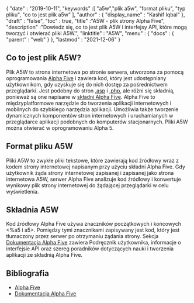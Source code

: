 {
  "date" : "2019-10-11",
  "keywords" :[ "a5w","plik a5w", "format pliku", "typ pliku", "co to jest plik a5w" ],
  "author" : {
    "display_name" : "Kashif Iqbal"
},
  "draft" : "false",
  "toc" : true,
  "title" :"A5W - plik strony Alpha Five",
  "description" :"Dowiedz się, co to jest plik A5W i interfejsy API, które mogą tworzyć i otwierać pliki A5W.",
  "linktitle" : "A5W",
  "menu" : {
    "docs" : {
      "parent" : "web"
}
},
  "lastmod" : "2021-12-06"
}

## Co to jest plik A5W?

Plik A5W to strona internetowa po stronie serwera, utworzona za pomocą oprogramowania [Alpha Five](https://www.alphasoftware.com/) i zawiera kod, który jest udostępniany użytkownikom, gdy uzyskuje się do nich dostęp za pośrednictwem przeglądarki. Jest podobny do stron [.asp](/pl/web/asp/) i [.php](/pl/web/php/), ale różni się składnią, ponieważ są one napisane w [składni Alpha Five](https://documentation.alphasoftware.com/documentation/pages/GettingStarted/index.html). Alpha Five to międzyplatformowe narzędzie do tworzenia aplikacji internetowych i mobilnych do szybkiego narzędzia aplikacji. Umożliwia także tworzenie dynamicznych komponentów stron internetowych i uruchamianych w przeglądarce aplikacji podobnych do komputerów stacjonarnych. Pliki A5W można otwierać w oprogramowaniu Alpha 5.

## Format pliku A5W

Pliki A5W to zwykłe pliki tekstowe, które zawierają kod źródłowy wraz z kodem strony internetowej napisanym przy użyciu składni Alpha Five. Gdy użytkownik żąda strony internetowej zapisanej i zapisanej jako strona internetowa A5W, serwer Alpha Five analizuje kod źródłowy i konwertuje wynikowy plik strony internetowej do żądającej przeglądarki w celu wyświetlenia.

## Składnia A5W

Kod źródłowy Alpha Five używa znaczników początkowych i końcowych <%a5 i a5>. Pomiędzy tymi znacznikami zapisywany jest kod, który jest tłumaczony przez serwer po otrzymaniu żądania strony. Sekcja [Dokumentacja Alpha Five](https://documentation.alphasoftware.com/documentation/pages/index.html) zawiera Podręcznik użytkownika, informacje o interfejsie API oraz szereg poradników dotyczących nauki i tworzenia aplikacji ze składnią Alpha Five.

## Bibliografia

* [Alpha Five](https://www.alphasoftware.com/)
* [Dokumentacja Alpha Five](https://documentation.alphasoftware.com/documentation/pages/index.html)


